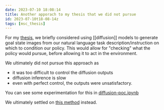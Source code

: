 ```yaml
---
date: 2023-07-10 18:08:14
title: Another apporach to my thesis that we did not pursue
id: 2023-07-10t18-08-14z
tags: [msc_thesis]
---
```


For my [thesis](./2023-07-10t14-32-02z.md), we briefly considered using
[[diffusion]] models to generate goal state images from our natural language
task description/instruction on which to condition our policy. This would allow
for "checking" what the policy would pursue, before allowing it to act in the
environment.

We ultimately did not pursue this approach as

- it was too difficult to control the diffusion outputs
- diffusion inference is slow
- even with perfect control, the outputs were unsatisfactory.

You can see some experimentation for this in
[diffusion-poc.ipynb](https://github.com/thesofakillers/thesis/blob/main/notebooks/diffusion-poc.ipynb)

We ultimately settled on [this method](./2023-07-10t15-06-42z.md) instead.
